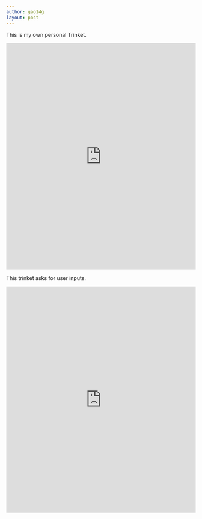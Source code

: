 ```yaml
---
author: gao14g
layout: post
---
```


This is my own personal Trinket.
<iframe src="https://trinket.io/embed/python/e2833e5ffe" width="100%" height="600" frameborder="0" marginwidth="0" marginheight="0" allowfullscreen></iframe>

This trinket asks for user inputs.
<iframe src="https://trinket.io/embed/python/3770607d53" width="100%" height="600" frameborder="0" marginwidth="0" marginheight="0" allowfullscreen></iframe>
